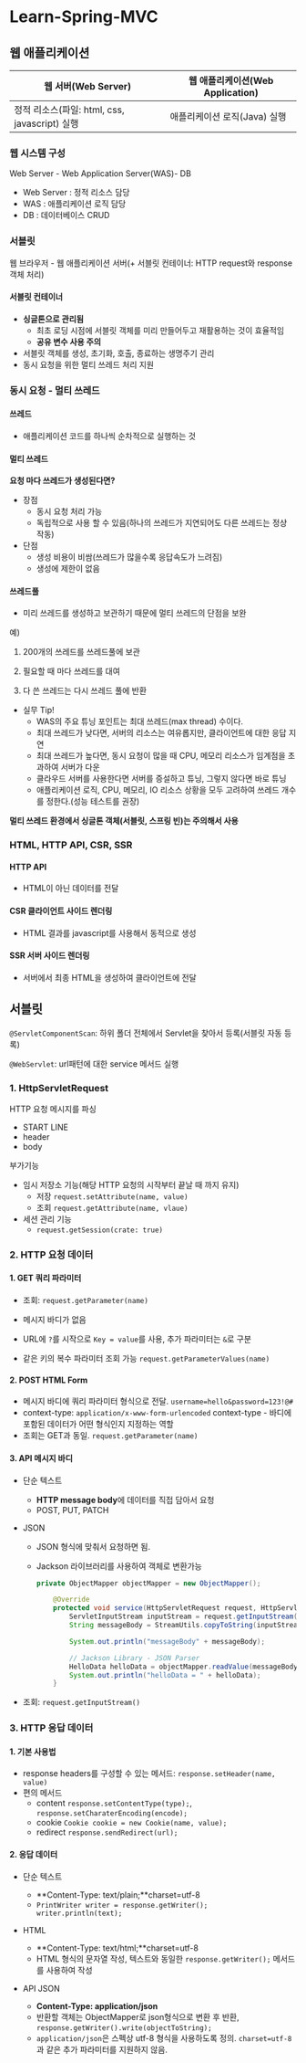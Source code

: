 # Learn-Spring-MVC



## 웹 애플리케이션

| 웹 서버(Web Server)                           | 웹 애플리케이션(Web Application) |
| --------------------------------------------- | -------------------------------- |
| 정적 리소스(파일: html, css, javascript) 실행 | 애플리케이션 로직(Java) 실행 |



### 웹 시스템 구성

Web Server - Web Application Server(WAS)- DB

- Web Server : 정적 리소스 담당
- WAS : 애플리케이션 로직 담당
- DB :  데이터베이스 CRUD



### 서블릿

웹 브라우저 - 웹 애플리케이션 서버(+ 서블릿 컨테이너: HTTP request와 response 객체 처리)

#### 서블릿 컨테이너

- **싱글톤으로 관리됨**
  - 최초 로딩 시점에 서블릿 객체를 미리 만들어두고 재활용하는 것이 효율적임
  - **공유 변수 사용 주의**
- 서블릿 객체를 생성, 초기화, 호출, 종료하는 생명주기  관리
- 동시 요청을 위한 멀티 쓰레드 처리 지원



### 동시 요청 - 멀티 쓰레드

#### 쓰레드

- 애플리케이션 코드를 하나씩 순차적으로 실행하는 것

#### 멀티 쓰레드

**요청 마다 쓰레드가 생성된다면?**

- 장점
  - 동시 요청 처리 가능
  - 독립적으로 사용 할 수 있음(하나의 쓰레드가 지연되어도 다른 쓰레드는 정상 작동)
- 단점
  - 생성 비용이 비쌈(쓰레드가 많을수록 응답속도가 느려짐)
  - 생성에 제한이 없음

#### 쓰레드풀

- 미리 쓰레드를 생성하고 보관하기 때문에 멀티 쓰레드의 단점을 보완 

예)

1. 200개의 쓰레드를 쓰레드풀에 보관

2. 필요할 때 마다 쓰레드를 대여

3. 다 쓴 쓰레드는 다시 쓰레드 풀에 반환

- 실무 Tip!
  - WAS의 주요 튜닝 포인트는 최대 쓰레드(max thread) 수이다.
  - 최대 쓰레드가 낮다면, 서버의 리소스는 여유롭지만, 클라이언트에 대한 응답 지연
  - 최대 쓰레드가 높다면, 동시 요청이 많을 때 CPU, 메모리 리소스가 임계점을 초과하여 서버가 다운
  - 클라우드 서버를 사용한다면 서버를 증설하고 튜닝, 그렇지 않다면 바로 튜닝
  - 애플리케이션 로직, CPU, 메모리, IO 리소스 상황을 모두 고려하여 쓰레드 개수를 정한다.(성능 테스트를 권장)

**멀티 쓰레드 환경에서 싱글톤 객체(서블릿, 스프링 빈)는 주의해서 사용**



### HTML, HTTP API, CSR, SSR

#### HTTP API

- HTML이 아닌 데이터를 전달

#### CSR 클라이언트 사이드 렌더링

- HTML 결과를 javascript를 사용해서 동적으로 생성

#### SSR 서버 사이드 렌더링

- 서버에서 최종 HTML을 생성하여  클라이언트에 전달



## 서블릿

``@ServletComponentScan``: 하위 폴더 전체에서 Servlet을 찾아서 등록(서블릿 자동 등록)

``@WebServlet``: url패턴에 대한 service 메서드 실행



### 1. HttpServletRequest

HTTP 요청 메시지를 파싱

- START LINE
- header
- body

부가기능

- 임시 저장소 기능(해당 HTTP 요청의 시작부터 끝날 때 까지 유지)
  - 저장 ``request.setAttribute(name, value)``
  - 조회 ``request.getAttribute(name, vlaue)``
- 세션 관리 기능
  - ``request.getSession(crate: true)``

 

### 2. HTTP 요청 데이터

#### 1. GET 쿼리 파라미터

- 조회: ``request.getParameter(name)``

- 메시지 바디가 없음
- URL에 ``?``를 시작으로 ``Key = value``를 사용, 추가 파라미터는 ``&``로 구분
- 같은 키의 복수 파라미터 조회 가능 ``request.getParameterValues(name)``

#### 2. POST HTML Form

- 메시지 바디에 쿼리 파라미터 형식으로 전달. ``username=hello&password=123!@#``  
- context-type: ``application/x-www-form-urlencoded``
  context-type - 바디에 포함된 데이터가 어떤 형식인지 지정하는 역할
- 조회는 GET과 동일. ``request.getParameter(name)``

#### 3. API 메시지 바디

- 단순 텍스트
  - **HTTP message body**에 데이터를 직접 담아서 요청
  - POST, PUT, PATCH
  
- JSON
  
  - JSON 형식에 맞춰서 요청하면 됨.
  
  - Jackson 라이브러리를 사용하여 객체로 변환가능
  
    ```java
    private ObjectMapper objectMapper = new ObjectMapper();
    
        @Override
        protected void service(HttpServletRequest request, HttpServletResponse response) throws ServletException, IOException {
            ServletInputStream inputStream = request.getInputStream();
            String messageBody = StreamUtils.copyToString(inputStream, StandardCharsets.UTF_8);
    
            System.out.println("messageBody" + messageBody);
    
            // Jackson Library - JSON Parser
            HelloData helloData = objectMapper.readValue(messageBody, HelloData.class);
            System.out.println("helloData = " + helloData);
        }
    ```
  
- 조회: ``request.getInputStream()``



### 3. HTTP 응답 데이터

#### 1. 기본 사용법

- response headers를 구성할 수 있는 메서드: ``response.setHeader(name, value)``
- 편의 메서드
  - content ``response.setContentType(type);``, ``response.setCharaterEncoding(encode);``
  - cookie ``Cookie cookie = new Cookie(name, value);``
  - redirect ``response.sendRedirect(url);``



#### 2. 응답 데이터

- 단순 텍스트

  - **Content-Type: text/plain;**charset=utf-8
  -  ``PrintWriter writer = response.getWriter(); writer.println(text);``

- HTML

  - **Content-Type: text/html;**charset=utf-8
  -  HTML 형식의 문자열 작성, 텍스트와 동일한 ``response.getWriter();`` 메서드를 사용하여 작성 

- API JSON

  - **Content-Type: application/json**
  - 반환할 객체는 ObjectMapper로 json형식으로 변환 후 반환, ``response.getWriter().write(objectToString);``
  -  ``application/json``은 스펙상 utf-8 형식을 사용하도록 정의. ``charset=utf-8`` 과 같은 추가 파라미터를 지원하지 않음.

  
